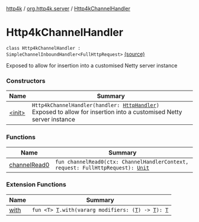 [http4k](../../index.md) / [org.http4k.server](../index.md) / [Http4kChannelHandler](./index.md)

# Http4kChannelHandler

`class Http4kChannelHandler : SimpleChannelInboundHandler<FullHttpRequest>` [(source)](https://github.com/http4k/http4k/blob/master/http4k-server-netty/src/main/kotlin/org/http4k/server/Netty.kt#L42)

Exposed to allow for insertion into a customised Netty server instance

### Constructors

| Name | Summary |
|---|---|
| [&lt;init&gt;](-init-.md) | `Http4kChannelHandler(handler: `[`HttpHandler`](../../org.http4k.core/-http-handler.md)`)`<br>Exposed to allow for insertion into a customised Netty server instance |

### Functions

| Name | Summary |
|---|---|
| [channelRead0](channel-read0.md) | `fun channelRead0(ctx: ChannelHandlerContext, request: FullHttpRequest): `[`Unit`](https://kotlinlang.org/api/latest/jvm/stdlib/kotlin/-unit/index.html) |

### Extension Functions

| Name | Summary |
|---|---|
| [with](../../org.http4k.core/with.md) | `fun <T> `[`T`](../../org.http4k.core/with.md#T)`.with(vararg modifiers: (`[`T`](../../org.http4k.core/with.md#T)`) -> `[`T`](../../org.http4k.core/with.md#T)`): `[`T`](../../org.http4k.core/with.md#T) |
